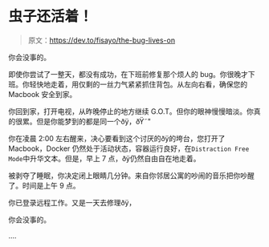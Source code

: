 # 虫子还活着！

> 原文：<https://dev.to/fisayo/the-bug-lives-on>

你会没事的。

即使你尝试了一整天，都没有成功，在下班前修复那个烦人的 bug。你很晚才下班。你轻快地走着，用仅剩的一丝力气紧紧抓住背包。从左向右看，确保您的 Macbook 安全到家。

你回到家，打开电视，从昨晚停止的地方继续 G.O.T。但你的眼神慢慢暗淡。你真的很累。但是你能梦到的都是同一个ðÿ，ðŸ˜"

你在凌晨 2:00 左右醒来，决心要看到这个讨厌的ðÿ的垮台，您打开了 Macbook，Docker 仍然处于活动状态，容器运行良好，在`Distraction Free Mode`中升华文本。但是，早上 7 点，ðÿ仍然自由自在地走着。

被剥夺了睡眠，你决定闭上眼睛几分钟。来自你邻居公寓的吵闹的音乐把你吵醒了。时间是上午 9 点。

你已登录远程工作。又是一天去修理ðÿ，

你会没事的。

....